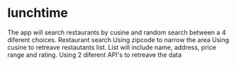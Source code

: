 # lunchtime
The app will search restaurants by cusine and random search between a 4 diferent choices.
Restaurant search
Using zipcode to narrow the area
Using cusine to retreave restautants list.
List will include name, address, price range and rating.
Using 2 diferent API's to retreave the data

